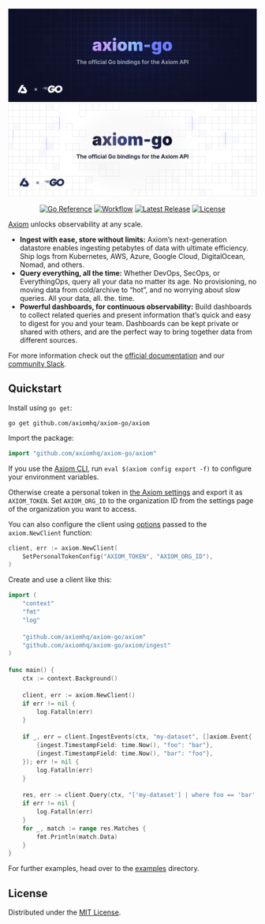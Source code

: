 ![axiom-go: The official Go bindings for the Axiom API](.github/images/banner-dark.svg#gh-dark-mode-only)
![axiom-go: The official Go bindings for the Axiom API](.github/images/banner-light.svg#gh-light-mode-only)

<div align="center">

[![Go Reference][gopkg_badge]][gopkg]
[![Workflow][workflow_badge]][workflow]
[![Latest Release][release_badge]][release]
[![License][license_badge]][license]

</div>

[Axiom](https://axiom.co) unlocks observability at any scale.

- **Ingest with ease, store without limits:** Axiom’s next-generation datastore
  enables ingesting petabytes of data with ultimate efficiency. Ship logs from
  Kubernetes, AWS, Azure, Google Cloud, DigitalOcean, Nomad, and others.
- **Query everything, all the time:** Whether DevOps, SecOps, or EverythingOps,
  query all your data no matter its age. No provisioning, no moving data from
  cold/archive to “hot”, and no worrying about slow queries. All your data, all.
  the. time.
- **Powerful dashboards, for continuous observability:** Build dashboards to
  collect related queries and present information that’s quick and easy to
  digest for you and your team. Dashboards can be kept private or shared with
  others, and are the perfect way to bring together data from different sources.

For more information check out the [official documentation](https://axiom.co/docs)
and our
[community Slack](https://axiomfm.slack.com/join/shared_invite/zt-w7d1vepe-L0upiOL6n6MXfjr33sCBUQ).

## Quickstart

Install using `go get`:

```shell
go get github.com/axiomhq/axiom-go/axiom
```

Import the package:

```go
import "github.com/axiomhq/axiom-go/axiom"
```

If you use the [Axiom CLI](https://github.com/axiomhq/cli), run
`eval $(axiom config export -f)` to configure your environment variables.

Otherwise create a personal token in
[the Axiom settings](https://app.axiom.co/profile) and export it as
`AXIOM_TOKEN`. Set `AXIOM_ORG_ID` to the organization ID from the settings page
of the organization you want to access.

You can also configure the client using
[options](https://pkg.go.dev/github.com/axiomhq/axiom-go/axiom#Option) passed to
the `axiom.NewClient` function:

```go
client, err := axiom.NewClient(
    SetPersonalTokenConfig("AXIOM_TOKEN", "AXIOM_ORG_ID"),
)
```

Create and use a client like this:

```go
import (
    "context"
    "fmt"
    "log"

    "github.com/axiomhq/axiom-go/axiom"
    "github.com/axiomhq/axiom-go/axiom/ingest"
)

func main() {
    ctx := context.Background()

    client, err := axiom.NewClient()
    if err != nil {
        log.Fatalln(err)
    }
    
    if _, err = client.IngestEvents(ctx, "my-dataset", []axiom.Event{
        {ingest.TimestampField: time.Now(), "foo": "bar"},
        {ingest.TimestampField: time.Now(), "bar": "foo"},
    }); err != nil {
        log.Fatalln(err)
    }

    res, err := client.Query(ctx, "['my-dataset'] | where foo == 'bar' | limit 100")
    if err != nil {
        log.Fatalln(err)
    }
    for _, match := range res.Matches {
        fmt.Println(match.Data)
    }
}
```

For further examples, head over to the [examples](examples) directory.

## License

Distributed under the [MIT License](LICENSE).

<!-- Badges -->

[gopkg]: https://pkg.go.dev/github.com/axiomhq/axiom-go
[gopkg_badge]: https://img.shields.io/badge/doc-reference-007d9c?logo=go&logoColor=white
[workflow]: https://github.com/axiomhq/axiom-go/actions/workflows/push.yml
[workflow_badge]: https://img.shields.io/github/workflow/status/axiomhq/axiom-go/Push?ghcache=unused
[release]: https://github.com/axiomhq/axiom-go/releases/latest
[release_badge]: https://img.shields.io/github/release/axiomhq/axiom-go.svg?ghcache=unused
[license]: https://opensource.org/licenses/MIT
[license_badge]: https://img.shields.io/github/license/axiomhq/axiom-go.svg?color=blue&ghcache=unused
